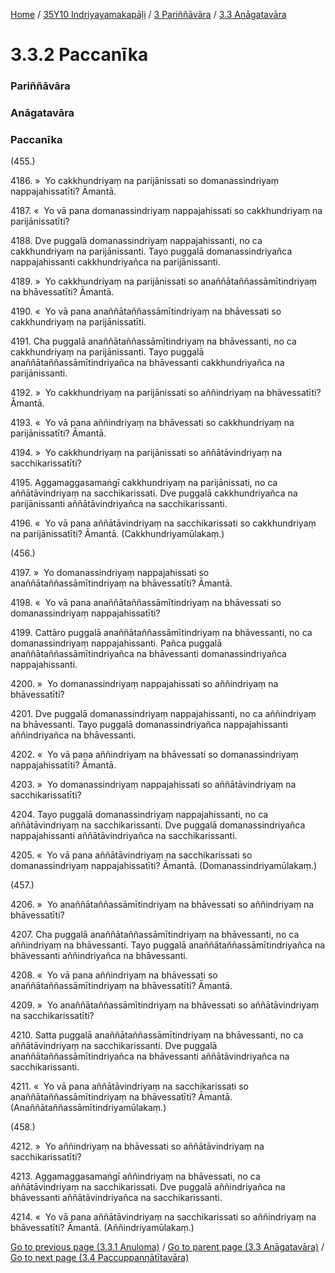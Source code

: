 
[Home](/) / [35Y10 Indriyayamakapāḷi](/tipitaka/35Y10.md) / [3 Pariññāvāra](/tipitaka/35Y10/3.md) / [3.3 Anāgatavāra](/tipitaka/35Y10/3/3.3.md)

# 3.3.2 Paccanīka

### Pariññāvāra

### Anāgatavāra

### Paccanīka

(455.)

4186\. »  Yo cakkhundriyaṃ na parijānissati so domanassindriyaṃ nappajahissatīti? Āmantā.

4187\. «  Yo vā pana domanassindriyaṃ nappajahissati so cakkhundriyaṃ na parijānissatīti?

4188\. Dve puggalā domanassindriyaṃ nappajahissanti, no ca cakkhundriyaṃ na parijānissanti. Tayo puggalā domanassindriyañca nappajahissanti cakkhundriyañca na parijānissanti.

4189\. »  Yo cakkhundriyaṃ na parijānissati so anaññātaññassāmītindriyaṃ na bhāvessatīti? Āmantā.

4190\. «  Yo vā pana anaññātaññassāmītindriyaṃ na bhāvessati so cakkhundriyaṃ na parijānissatīti.

4191\. Cha puggalā anaññātaññassāmītindriyaṃ na bhāvessanti, no ca cakkhundriyaṃ na parijānissanti. Tayo puggalā anaññātaññassāmītindriyañca na bhāvessanti cakkhundriyañca na parijānissanti.

4192\. »  Yo cakkhundriyaṃ na parijānissati so aññindriyaṃ na bhāvessatīti? Āmantā.

4193\. «  Yo vā pana aññindriyaṃ na bhāvessati so cakkhundriyaṃ na parijānissatīti? Āmantā.

4194\. »  Yo cakkhundriyaṃ na parijānissati so aññātāvindriyaṃ na sacchikarissatīti?

4195\. Aggamaggasamaṅgī cakkhundriyaṃ na parijānissati, no ca aññātāvindriyaṃ na sacchikarissati. Dve puggalā cakkhundriyañca na parijānissanti aññātāvindriyañca na sacchikarissanti.

4196\. «  Yo vā pana aññātāvindriyaṃ na sacchikarissati so cakkhundriyaṃ na parijānissatīti? Āmantā. (Cakkhundriyamūlakaṃ.)

(456.)

4197\. »  Yo domanassindriyaṃ nappajahissati so anaññātaññassāmītindriyaṃ na bhāvessatīti? Āmantā.

4198\. «  Yo vā pana anaññātaññassāmītindriyaṃ na bhāvessati so domanassindriyaṃ nappajahissatīti?

4199\. Cattāro puggalā anaññātaññassāmītindriyaṃ na bhāvessanti, no ca domanassindriyaṃ nappajahissanti. Pañca puggalā anaññātaññassāmītindriyañca na bhāvessanti domanassindriyañca nappajahissanti.

4200\. »  Yo domanassindriyaṃ nappajahissati so aññindriyaṃ na bhāvessatīti?

4201\. Dve puggalā domanassindriyaṃ nappajahissanti, no ca aññindriyaṃ na bhāvessanti. Tayo puggalā domanassindriyañca nappajahissanti aññindriyañca na bhāvessanti.

4202\. «  Yo vā pana aññindriyaṃ na bhāvessati so domanassindriyaṃ nappajahissatīti? Āmantā.

4203\. »  Yo domanassindriyaṃ nappajahissati so aññātāvindriyaṃ na sacchikarissatīti?

4204\. Tayo puggalā domanassindriyaṃ nappajahissanti, no ca aññātāvindriyaṃ na sacchikarissanti. Dve puggalā domanassindriyañca nappajahissanti aññātāvindriyañca na sacchikarissanti.

4205\. «  Yo vā pana aññātāvindriyaṃ na sacchikarissati so domanassindriyaṃ nappajahissatīti? Āmantā. (Domanassindriyamūlakaṃ.)

(457.)

4206\. »  Yo anaññātaññassāmītindriyaṃ na bhāvessati so aññindriyaṃ na bhāvessatīti?

4207\. Cha puggalā anaññātaññassāmītindriyaṃ na bhāvessanti, no ca aññindriyaṃ na bhāvessanti. Tayo puggalā anaññātaññassāmītindriyañca na bhāvessanti aññindriyañca na bhāvessanti.

4208\. «  Yo vā pana aññindriyaṃ na bhāvessati so anaññātaññassāmītindriyaṃ na bhāvessatīti? Āmantā.

4209\. »  Yo anaññātaññassāmītindriyaṃ na bhāvessati so aññātāvindriyaṃ na sacchikarissatīti?

4210\. Satta puggalā anaññātaññassāmītindriyaṃ na bhāvessanti, no ca aññātāvindriyaṃ na sacchikarissanti. Dve puggalā anaññātaññassāmītindriyañca na bhāvessanti aññātāvindriyañca na sacchikarissanti.

4211\. «  Yo vā pana aññātāvindriyaṃ na sacchikarissati so anaññātaññassāmītindriyaṃ na bhāvessatīti? Āmantā. (Anaññātaññassāmītindriyamūlakaṃ.)

(458.)

4212\. »  Yo aññindriyaṃ na bhāvessati so aññātāvindriyaṃ na sacchikarissatīti?

4213\. Aggamaggasamaṅgī aññindriyaṃ na bhāvessati, no ca aññātāvindriyaṃ na sacchikarissati. Dve puggalā aññindriyañca na bhāvessanti aññātāvindriyañca na sacchikarissanti.

4214\. «  Yo vā pana aññātāvindriyaṃ na sacchikarissati so aññindriyaṃ na bhāvessatīti? Āmantā. (Aññindriyamūlakaṃ.)

[Go to previous page (3.3.1 Anuloma)](/tipitaka/35Y10/3/3.3/3.3.1.md) / [Go to parent page (3.3 Anāgatavāra)](/tipitaka/35Y10/3/3.3.md) / [Go to next page (3.4 Paccuppannātītavāra)](/tipitaka/35Y10/3/3.4.md)


